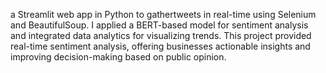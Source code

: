a Streamlit web app in Python to gathertweets in real-time using Selenium and BeautifulSoup. I applied a BERT-based model for sentiment analysis and integrated data analytics for visualizing trends. This project provided real-time sentiment analysis, offering businesses actionable insights and improving decision-making based on public opinion.
